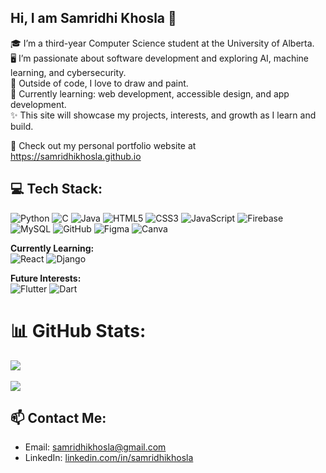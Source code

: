 ## Hi, I am Samridhi Khosla 👋

🎓 I’m a third-year Computer Science student at the University of Alberta.<br/>
🖥️ I’m passionate about software development and exploring AI, machine learning, and cybersecurity.<br/>
🎨 Outside of code, I love to draw and paint.<br/>
🌱 Currently learning: web development, accessible design, and app development.<br/>
✨ This site will showcase my projects, interests, and growth as I learn and build.

🚀 Check out my personal portfolio website at https://samridhikhosla.github.io

## 💻 Tech Stack:

![Python](https://img.shields.io/badge/python-3670A0?style=for-the-badge&logo=python&logoColor=ffdd54) 
![C](https://img.shields.io/badge/c-%2300599C.svg?style=for-the-badge&logo=c&logoColor=white)
![Java](https://img.shields.io/badge/java-%23ED8B00.svg?style=for-the-badge&logo=openjdk&logoColor=white)
![HTML5](https://img.shields.io/badge/html5-%23E34F26.svg?style=for-the-badge&logo=html5&logoColor=white)
![CSS3](https://img.shields.io/badge/css3-%231572B6.svg?style=for-the-badge&logo=css3&logoColor=white)
![JavaScript](https://img.shields.io/badge/javascript-%23323330.svg?style=for-the-badge&logo=javascript&logoColor=%23F7DF1E)
![Firebase](https://img.shields.io/badge/firebase-a08021?style=for-the-badge&logo=firebase&logoColor=ffcd34)
![MySQL](https://img.shields.io/badge/mysql-4479A1.svg?style=for-the-badge&logo=mysql&logoColor=white)
![GitHub](https://img.shields.io/badge/github-%23121011.svg?style=for-the-badge&logo=github&logoColor=white)
![Figma](https://img.shields.io/badge/figma-%23F24E1E.svg?style=for-the-badge&logo=figma&logoColor=white)
![Canva](https://img.shields.io/badge/Canva-%2300C4CC.svg?style=for-the-badge&logo=Canva&logoColor=white)

**Currently Learning:**  
![React](https://img.shields.io/badge/react-%2320232a.svg?style=for-the-badge&logo=react&logoColor=%2361DAFB)
![Django](https://img.shields.io/badge/django-%23092E20.svg?style=for-the-badge&logo=django&logoColor=white)

**Future Interests:**  
![Flutter](https://img.shields.io/badge/Flutter-%2302569B.svg?style=for-the-badge&logo=Flutter&logoColor=white)
![Dart](https://img.shields.io/badge/dart-%230175C2.svg?style=for-the-badge&logo=dart&logoColor=white)

# 📊 GitHub Stats:
![](https://nirzak-streak-stats.vercel.app/?user=samridhikhosla&theme=tokyonight&hide_border=false)<br/><br/>
![](https://github-readme-stats.vercel.app/api/top-langs/?username=samridhikhosla&theme=tokyonight&hide_border=false&include_all_commits=false&count_private=false&layout=compact)

## 📫 Contact Me:
- Email: samridhikhosla@gmail.com<br/>
- LinkedIn: [linkedin.com/in/samridhikhosla](https://www.linkedin.com/in/samridhi-khosla/)
